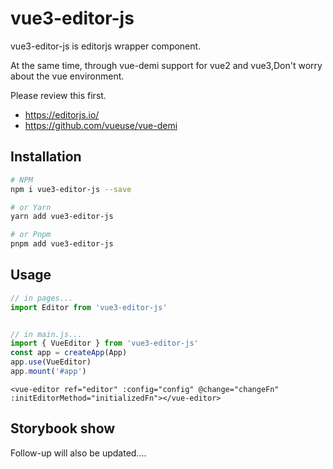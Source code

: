 
# vue3-editor-js

vue3-editor-js is editorjs wrapper component. 

At the same time, through vue-demi support for vue2 and vue3,Don't worry about the vue environment.

Please review this first. 
* https://editorjs.io/
* https://github.com/vueuse/vue-demi

## Installation

```bash
# NPM
npm i vue3-editor-js --save

# or Yarn
yarn add vue3-editor-js

# or Pnpm
pnpm add vue3-editor-js
```

## Usage

```js
// in pages...
import Editor from 'vue3-editor-js'


// in main.js...
import { VueEditor } from 'vue3-editor-js'
const app = createApp(App)
app.use(VueEditor)
app.mount('#app')

```

```Vue
<vue-editor ref="editor" :config="config" @change="changeFn" :initEditorMethod="initializedFn"></vue-editor>

```

## Storybook show

Follow-up will also be updated....